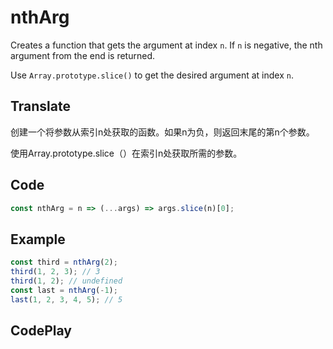 # nthArg

Creates a function that gets the argument at index `n`. If `n` is negative, the nth argument from the end is returned.

Use `Array.prototype.slice()` to get the desired argument at index `n`.

## Translate

创建一个将参数从索引n处获取的函数。如果n为负，则返回末尾的第n个参数。

使用Array.prototype.slice（）在索引n处获取所需的参数。

## Code

```js
const nthArg = n => (...args) => args.slice(n)[0];
```

## Example

```js
const third = nthArg(2);
third(1, 2, 3); // 3
third(1, 2); // undefined
const last = nthArg(-1);
last(1, 2, 3, 4, 5); // 5
```

## CodePlay

<template>
  <code-play codeplay-id="" />
</template>
